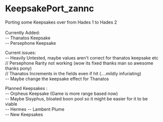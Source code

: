 # KeepsakePort_zannc
Porting some Keepsakes over from Hades 1 to Hades 2
<br><br>
Currently Added: <br>
    -- Thanatos Keepsake<br>
    -- Persephone Keepsake<br>

Current issues: <br>
    -- Heavily Untested, maybe values aren't correct for thanatos keepsake etc<br>
    // Persephone Rarity not working (wow its fixed thanks man so awesome thanks pony)<br>
    // Thanatos Increments in the fields even if hit (....mildly infuriating)<br>
    -- Maybe change the keepsake effect for Thanatos

Planned Keepsakes : <br>
    -- Orpheus Keepsake (Game is more range based now)<br>
    -- Maybe Sisyphus, bloated boon pool so it might be easier for it to be viable<br>
    -- Hermes -- Lambent Plume <br>
    -- New Keepsakes